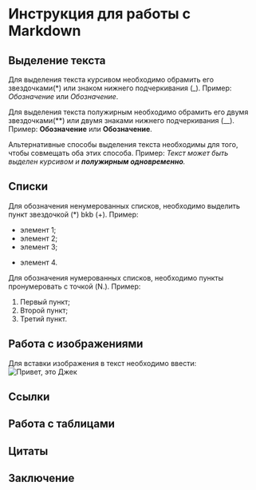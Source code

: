 # Инструкция для работы с Markdown

## Выделение текста

 Для выделения текста курсивом необходимо обрамить его звездочками(*) или знаком нижнего подчеркивания (_). Пример: *Обозначение* или _Обозначение_.

 Для выделения текста полужирным необходимо обрамить его двумя звездочками(**) или двумя знаками нижнего подчеркивания (__). Пример: **Обозначение** или __Обозначение__.

Альтернативные способы выделения текста необходимы для того, чтобы совмещать оба этих способа. Пример: _Текст может быть выделен курсивом и **полужирным одновременно**._

## Списки

Для обозначения ненумерованных списков, необходимо выделить пункт звездочкой (*) bkb (+). Пример:
* элемент 1;
* элемент 2;
* элемент 3;
+ элемент 4.

Для обозначения нумерованных списков, необходимо пункты пронумеровать с точкой (N.). Пример:
1. Первый пункт;
2. Второй пункт;
3. Третий пункт.

## Работа с изображениями

Для вставки изображения в текст необходимо ввести: ![Привет, это Джек](Jack.jpg)

## Ссылки

## Работа с таблицами

## Цитаты

## Заключение